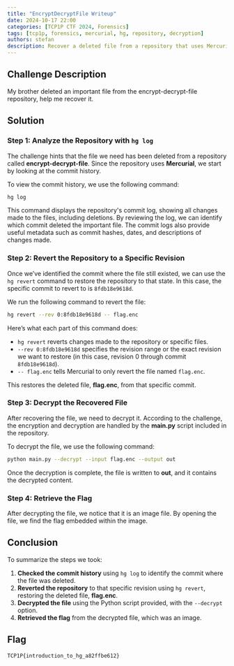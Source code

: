```yaml
---
title: "EncryptDecryptFile Writeup"
date: 2024-10-17 22:00
categories: [TCP1P CTF 2024, Forensics]
tags: [tcp1p, forensics, mercurial, hg, repository, decryption]
authors: stefan
description: Recover a deleted file from a repository that uses Mercurial (hg) for version control, decrypt it using a given script, and obtain the flag.
---
```


## Challenge Description

My brother deleted an important file from the encrypt-decrypt-file repository, help me recover it.

## Solution

### Step 1: Analyze the Repository with `hg log`

The challenge hints that the file we need has been deleted from a repository called **encrypt-decrypt-file**. Since the repository uses **Mercurial**, we start by looking at the commit history.

To view the commit history, we use the following command:

```bash
hg log
```

This command displays the repository's commit log, showing all changes made to the files, including deletions. By reviewing the log, we can identify which commit deleted the important file. The commit logs also provide useful metadata such as commit hashes, dates, and descriptions of changes made.

### Step 2: Revert the Repository to a Specific Revision

Once we’ve identified the commit where the file still existed, we can use the `hg revert` command to restore the repository to that state. In this case, the specific commit to revert to is `8fdb18e9618d`.

We run the following command to revert the file:

```bash
hg revert --rev 0:8fdb18e9618d -- flag.enc
```

Here’s what each part of this command does:
- `hg revert` reverts changes made to the repository or specific files.
- `--rev 0:8fdb18e9618d` specifies the revision range or the exact revision we want to restore (in this case, revision 0 through commit `8fdb18e9618d`).
- `-- flag.enc` tells Mercurial to only revert the file named `flag.enc`.

This restores the deleted file, **flag.enc**, from that specific commit.

### Step 3: Decrypt the Recovered File

After recovering the file, we need to decrypt it. According to the challenge, the encryption and decryption are handled by the **main.py** script included in the repository.

To decrypt the file, we use the following command:

```bash
python main.py --decrypt --input flag.enc --output out
```

Once the decryption is complete, the file is written to **out**, and it contains the decrypted content.

### Step 4: Retrieve the Flag

After decrypting the file, we notice that it is an image file. By opening the file, we find the flag embedded within the image.

## Conclusion

To summarize the steps we took:

1. **Checked the commit history** using `hg log` to identify the commit where the file was deleted.
2. **Reverted the repository** to that specific revision using `hg revert`, restoring the deleted file, **flag.enc**.
3. **Decrypted the file** using the Python script provided, with the `--decrypt` option.
4. **Retrieved the flag** from the decrypted file, which was an image.

## Flag
`TCP1P{introduction_to_hg_a82ffbe612}`
